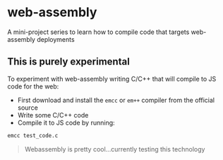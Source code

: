 # web-assembly
A mini-project series to learn how to compile code that targets web-assembly deployments

## This is purely experimental

To experiment with web-assembly writing C/C++ that will compile to JS code for the web:  
- First download and install the `emcc` or `em++` compiler from the official source
- Write some C/C++ code
- Compile it to JS code by running:  

```bash
emcc test_code.c
```

> Webassembly is pretty cool...currently testing this technology

